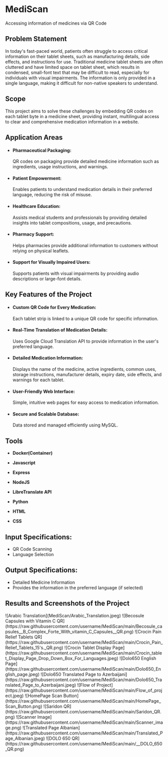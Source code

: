 # <h1>MediScan</h1>
Accessing information of medicines via QR Code

<h2>Problem Statement</h2>
In today's fast-paced world, patients often struggle to access critical information on their tablet sheets, such as manufacturing details, side effects, and instructions for use. Traditional medicine tablet sheets are often cluttered and have limited space on tablet sheet, which results in condensed, small-font text that may be difficult to read, especially for individuals with visual impairments. The information is only provided in a single language, making it difficult for non-native speakers  to understand.</p> 

<h2>Scope</h2>
   This project aims to solve these challenges by embedding QR codes on each tablet byte in a medicine sheet, providing instant, multilingual access to clear and comprehensive medication information in a website.

<h2>Application Areas</h2>

<ul>
  <li>
    <h4>Pharmaceutical Packaging:</h4>
    QR codes on packaging provide detailed medicine information such as ingredients, usage instructions, and warnings.
  </li>
  <li>
    <h4>Patient Empowerment:</h4>
    Enables patients to understand medication details in their preferred language, reducing the risk of misuse.
  </li>
  <li>
    <h4>Healthcare Education:</h4>
    Assists medical students and professionals by providing detailed insights into tablet compositions, usage, and precautions.
  </li>
  <li>
    <h4>Pharmacy Support:</h4>
    Helps pharmacies provide additional information to customers without relying on physical leaflets.
  </li>
  <li>
    <h4>Support for Visually Impaired Users:</h4>
    Supports patients with visual impairments by providing audio descriptions or large-font details.
  </li>
</ul>

<h2>Key Features of the Project</h2>

<ul>
  <li>
    <h4>Custom QR Code for Every Medication:</h4>
    Each tablet strip is linked to a unique QR code for specific information.
  </li>
  <li>
    <h4>Real-Time Translation of Medication Details:</h4>
    Uses Google Cloud Translation API to provide information in the user's preferred language.
  </li>
  <li>
    <h4>Detailed Medication Information:</h4>
    Displays the name of the medicine, active ingredients, common uses, storage instructions, manufacturer details, expiry date, side effects, and warnings for each tablet.
  </li>
  <li>
    <h4>User-Friendly Web Interface:</h4>
    Simple, intuitive web pages for easy access to medication information.
  </li>
  <li>
    <h4>Secure and Scalable Database:</h4>
    Data stored and managed efficiently using MySQL.
  </li>
</ul>

<h2>Tools</h2>
<ul>
<li><p><b>Docker(Container)</b></p></li>
<li><p><b>Javascript</b></p></li>
<li><p><b>Express</b></p></li>
<li><p><b>NodeJS</b></p></li>
<li><p><b>LibreTranslate API</b></p></li>
<li><p><b>Python</b></p></li>
<li><p><b>HTML</b></p></li>
<li><p><b>CSS</b></p></li>
</ul>

<h2>Input Specifications:</h2>
<ul>
  <li>QR Code Scanning</li>
  <li>Language Selection</li>
</ul>

<h2>Output Specifications:</h2>
<ul>
  <li>Detailed Medicine Information</li>
  <li>Provides the information in the preferred language (if selected)</li>
</ul>
<h2>Results and Screenshots of the Project</h2>
![Arabic Translation](MediScan/Arabic_Translation.jpeg)
![Becosule Capsules with Vitamin C QR](https://raw.githubusercontent.com/username/MediScan/main/Becosule_capsules__B_Complex_Forte_With_vitamin_C_Capsules__QR.png)
![Crocin Pain Relief Tablets QR](https://raw.githubusercontent.com/username/MediScan/main/Crocin_Pain_Relief_Tablets_15's._QR.png)
![Crocin Tablet Display Page](https://raw.githubusercontent.com/username/MediScan/main/Crocin_tablet_Display_Page_Drop_Down_Box_For_Languages.jpeg)
![Dolo650 English Page](https://raw.githubusercontent.com/username/MediScan/main/Dolo650_English_page.jpeg)
![Dolo650 Translated Page to Azerbaijani](https://raw.githubusercontent.com/username/MediScan/main/Dolo650_Translated_Page_to_Azerbaijani.jpeg)
![Flow of Project](https://raw.githubusercontent.com/username/MediScan/main/Flow_of_project.jpeg)
![HomePage Scan Button](https://raw.githubusercontent.com/username/MediScan/main/HomePage_Scan_Button.png)
![Saridon QR](https://raw.githubusercontent.com/username/MediScan/main/Saridon_QR.png)
![Scanner Image](https://raw.githubusercontent.com/username/MediScan/main/Scanner_image.png)
![Translated Page Albanian](https://raw.githubusercontent.com/username/MediScan/main/Translated_Page_Albanian.jpeg)
![DOLO 650 QR](https://raw.githubusercontent.com/username/MediScan/main/__DOLO_650_QR.png)



